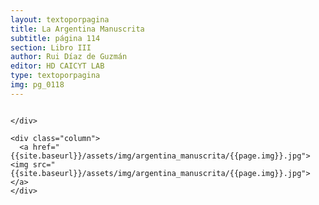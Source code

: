 ```yaml
---
layout: textoporpagina
title: La Argentina Manuscrita
subtitle: página 114
section: Libro III
author: Rui Díaz de Guzmán
editor: HD CAICYT LAB
type: textoporpagina
img: pg_0118
---
```


<div class="row">
    <div class="column">


    </div>

    <div class="column">
      <a href="{{site.baseurl}}/assets/img/argentina_manuscrita/{{page.img}}.jpg"><img src="{{site.baseurl}}/assets/img/argentina_manuscrita/{{page.img}}.jpg"></a>
    </div>
</div>